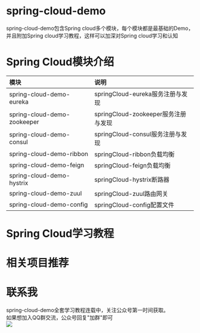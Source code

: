 # spring-cloud-demo
spring-cloud-demo包含Spring cloud多个模块，每个模块都是最基础的Demo，并且附加Spring cloud学习教程，这样可以加深对Spring cloud学习和认知

# Spring Cloud模块介绍
|模块|说明|
|:---|:---|
|spring-cloud-demo-eureka|springCloud-eureka服务注册与发现|
|spring-cloud-demo-zookeeper|springCloud-zookeeper服务注册与发现|
|spring-cloud-demo-consul|springCloud-consul服务注册与发现|
|spring-cloud-demo-ribbon|springCloud-ribbon负载均衡|
|spring-cloud-demo-feign|springCloud-feign负载均衡|
|spring-cloud-demo-hystrix|springCloud-hystrix断路器|
|spring-cloud-demo-zuul|springCloud-zuul路由网关|
|spring-cloud-demo-config|springCloud-config配置文件|

# Spring Cloud学习教程


# 相关项目推荐


# 联系我
spring-cloud-demo全套学习教程连载中，关注公众号第一时间获取。<br>
如果想加入QQ群交流，公众号回复"加群"即可<br>
![](https://github.com/rancho00/spring-boot-demo/blob/master/document/resource/8cm.jpg)<br>
